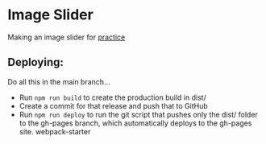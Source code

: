 # Image Slider

Making an image slider for [practice](https://www.theodinproject.com/lessons/node-path-javascript-dynamic-user-interface-interactions#image-slider)

## Deploying:

Do all this in the main branch...

- Run `npm run build` to create the production build in dist/
- Create a commit for that release and push that to GitHub
- Run `npm run deploy` to run the git script that pushes only the dist/ folder
to the gh-pages branch, which automatically deploys to the gh-pages site.
 webpack-starter
